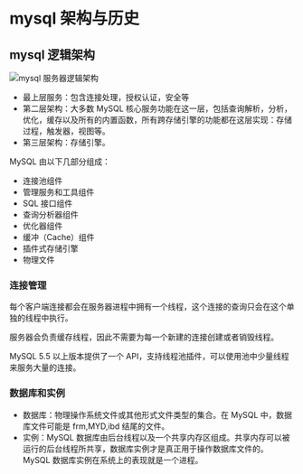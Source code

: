 # mysql 架构与历史

## mysql 逻辑架构

![mysql 服务器逻辑架构](https://cnymw.github.io/GolangStudy/docs/img/数据库-mysql基础-mysql服务器逻辑架构.png)

- 最上层服务：包含连接处理，授权认证，安全等
- 第二层架构：大多数 MySQL 核心服务功能在这一层，包括查询解析，分析，优化，缓存以及所有的内置函数，所有跨存储引擎的功能都在这层实现：存储过程，触发器，视图等。
- 第三层架构：存储引擎。

MySQL 由以下几部分组成：
- 连接池组件
- 管理服务和工具组件
- SQL 接口组件
- 查询分析器组件
- 优化器组件
- 缓冲（Cache）组件
- 插件式存储引擎
- 物理文件

### 连接管理

每个客户端连接都会在服务器进程中拥有一个线程，这个连接的查询只会在这个单独的线程中执行。

服务器会负责缓存线程，因此不需要为每一个新建的连接创建或者销毁线程。

MySQL 5.5 以上版本提供了一个 API，支持线程池插件，可以使用池中少量线程来服务大量的连接。

### 数据库和实例

- 数据库：物理操作系统文件或其他形式文件类型的集合。在 MySQL 中，数据库文件可能是 frm,MYD,ibd 结尾的文件。
- 实例：MySQL 数据库由后台线程以及一个共享内存区组成。共享内存可以被运行的后台线程所共享，数据库实例才是真正用于操作数据库文件的。MySQL 数据库实例在系统上的表现就是一个进程。


